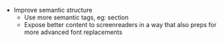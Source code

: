 * Improve semantic structure
  - Use more semantic tags, eg: section
  - Expose better content to screenreaders in a way that also preps for
    more advanced font replacements

